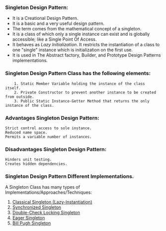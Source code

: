 ### Singleton Design Pattern:
- It is a Creational Design Pattern. 
- It is a basic and a very useful design pattern. 
- The term comes from the mathematical concept of a singleton.
- It is a class of which only a single instance can exist and is globally accessible; like a Single Point Of Access. 
- It behaves as <i>Lazy Initialization</i>. It restricts the instantiation of a class to one "single" instance which is initialization on the first use. 
- It is used in The Abstract factory, Builder, and Prototype Design Patterns implementations.


### Singleton Design Pattern Class has the following	elements:
		1. Static Member Variable holding the instance of the class itself.
		2. Private Constructor to prevent another instance to be created from outside.
		3. Public Static Instance-Getter Method that returns the only instance of the class.


### Advantages Singleton Design Pattern:
	Strict control access to sole instance.
	Reduced name space.
	Permits a variable number of instances.


### Disadvantages Singleton Design Pattern:
	Hinders unit testing.
	Creates hidden dependencies.


### Singleton Design Pattern Different Implementations.
A Singleton Class has many types of Implementations/Approaches/Techniques:
1. [Classical Singleton (Lazy-Instantiation)](/src/main/java/creationalDesignPatterns/singletonDesignPattern/ClassicalLazySingleton.java)
2. [Synchronized Singleton](/src/main/java/creationalDesignPatterns/singletonDesignPattern/SynchronizedSingleton.java) 
3. [Double-Check Locking Singleton](/src/main/java/creationalDesignPatterns/singletonDesignPattern/DoubleCheckLockingSingleton.java)
4. [Eager Singleton](/src/main/java/creationalDesignPatterns/singletonDesignPattern/EagerSingleton.java)
5. [Bill Pugh Singleton](/src/main/java/creationalDesignPatterns/singletonDesignPattern/BillPughSingleton.java)		